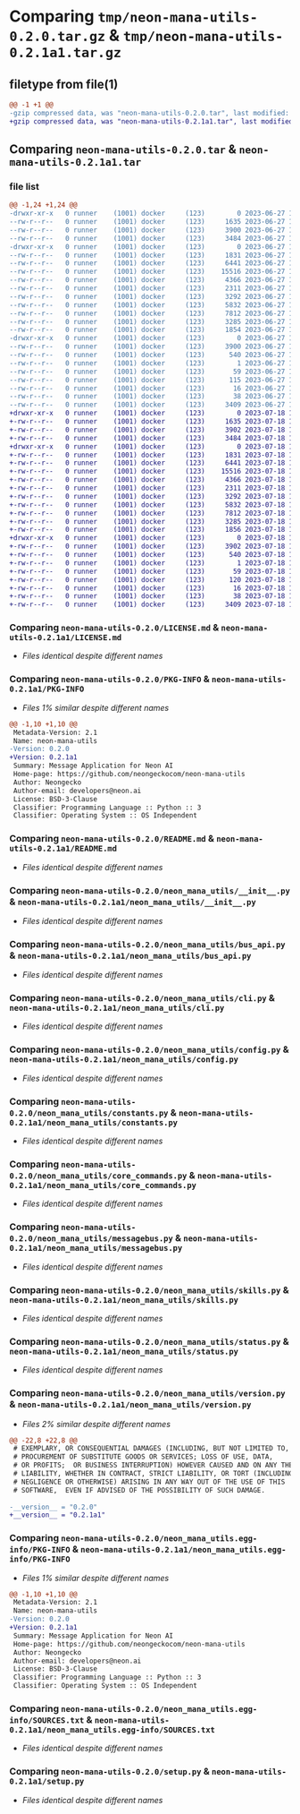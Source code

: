 # Comparing `tmp/neon-mana-utils-0.2.0.tar.gz` & `tmp/neon-mana-utils-0.2.1a1.tar.gz`

## filetype from file(1)

```diff
@@ -1 +1 @@
-gzip compressed data, was "neon-mana-utils-0.2.0.tar", last modified: Tue Jun 27 18:27:42 2023, max compression
+gzip compressed data, was "neon-mana-utils-0.2.1a1.tar", last modified: Tue Jul 18 16:10:59 2023, max compression
```

## Comparing `neon-mana-utils-0.2.0.tar` & `neon-mana-utils-0.2.1a1.tar`

### file list

```diff
@@ -1,24 +1,24 @@
-drwxr-xr-x   0 runner    (1001) docker     (123)        0 2023-06-27 18:27:42.086214 neon-mana-utils-0.2.0/
--rw-r--r--   0 runner    (1001) docker     (123)     1635 2023-06-27 18:27:36.000000 neon-mana-utils-0.2.0/LICENSE.md
--rw-r--r--   0 runner    (1001) docker     (123)     3900 2023-06-27 18:27:42.086214 neon-mana-utils-0.2.0/PKG-INFO
--rw-r--r--   0 runner    (1001) docker     (123)     3484 2023-06-27 18:27:36.000000 neon-mana-utils-0.2.0/README.md
-drwxr-xr-x   0 runner    (1001) docker     (123)        0 2023-06-27 18:27:42.086214 neon-mana-utils-0.2.0/neon_mana_utils/
--rw-r--r--   0 runner    (1001) docker     (123)     1831 2023-06-27 18:27:36.000000 neon-mana-utils-0.2.0/neon_mana_utils/__init__.py
--rw-r--r--   0 runner    (1001) docker     (123)     6441 2023-06-27 18:27:36.000000 neon-mana-utils-0.2.0/neon_mana_utils/bus_api.py
--rw-r--r--   0 runner    (1001) docker     (123)    15516 2023-06-27 18:27:36.000000 neon-mana-utils-0.2.0/neon_mana_utils/cli.py
--rw-r--r--   0 runner    (1001) docker     (123)     4366 2023-06-27 18:27:36.000000 neon-mana-utils-0.2.0/neon_mana_utils/config.py
--rw-r--r--   0 runner    (1001) docker     (123)     2311 2023-06-27 18:27:36.000000 neon-mana-utils-0.2.0/neon_mana_utils/constants.py
--rw-r--r--   0 runner    (1001) docker     (123)     3292 2023-06-27 18:27:36.000000 neon-mana-utils-0.2.0/neon_mana_utils/core_commands.py
--rw-r--r--   0 runner    (1001) docker     (123)     5832 2023-06-27 18:27:36.000000 neon-mana-utils-0.2.0/neon_mana_utils/messagebus.py
--rw-r--r--   0 runner    (1001) docker     (123)     7812 2023-06-27 18:27:36.000000 neon-mana-utils-0.2.0/neon_mana_utils/skills.py
--rw-r--r--   0 runner    (1001) docker     (123)     3285 2023-06-27 18:27:36.000000 neon-mana-utils-0.2.0/neon_mana_utils/status.py
--rw-r--r--   0 runner    (1001) docker     (123)     1854 2023-06-27 18:27:36.000000 neon-mana-utils-0.2.0/neon_mana_utils/version.py
-drwxr-xr-x   0 runner    (1001) docker     (123)        0 2023-06-27 18:27:42.086214 neon-mana-utils-0.2.0/neon_mana_utils.egg-info/
--rw-r--r--   0 runner    (1001) docker     (123)     3900 2023-06-27 18:27:42.000000 neon-mana-utils-0.2.0/neon_mana_utils.egg-info/PKG-INFO
--rw-r--r--   0 runner    (1001) docker     (123)      540 2023-06-27 18:27:42.000000 neon-mana-utils-0.2.0/neon_mana_utils.egg-info/SOURCES.txt
--rw-r--r--   0 runner    (1001) docker     (123)        1 2023-06-27 18:27:42.000000 neon-mana-utils-0.2.0/neon_mana_utils.egg-info/dependency_links.txt
--rw-r--r--   0 runner    (1001) docker     (123)       59 2023-06-27 18:27:42.000000 neon-mana-utils-0.2.0/neon_mana_utils.egg-info/entry_points.txt
--rw-r--r--   0 runner    (1001) docker     (123)      115 2023-06-27 18:27:42.000000 neon-mana-utils-0.2.0/neon_mana_utils.egg-info/requires.txt
--rw-r--r--   0 runner    (1001) docker     (123)       16 2023-06-27 18:27:42.000000 neon-mana-utils-0.2.0/neon_mana_utils.egg-info/top_level.txt
--rw-r--r--   0 runner    (1001) docker     (123)       38 2023-06-27 18:27:42.086214 neon-mana-utils-0.2.0/setup.cfg
--rw-r--r--   0 runner    (1001) docker     (123)     3409 2023-06-27 18:27:36.000000 neon-mana-utils-0.2.0/setup.py
+drwxr-xr-x   0 runner    (1001) docker     (123)        0 2023-07-18 16:10:59.804478 neon-mana-utils-0.2.1a1/
+-rw-r--r--   0 runner    (1001) docker     (123)     1635 2023-07-18 16:10:56.000000 neon-mana-utils-0.2.1a1/LICENSE.md
+-rw-r--r--   0 runner    (1001) docker     (123)     3902 2023-07-18 16:10:59.804478 neon-mana-utils-0.2.1a1/PKG-INFO
+-rw-r--r--   0 runner    (1001) docker     (123)     3484 2023-07-18 16:10:56.000000 neon-mana-utils-0.2.1a1/README.md
+drwxr-xr-x   0 runner    (1001) docker     (123)        0 2023-07-18 16:10:59.804478 neon-mana-utils-0.2.1a1/neon_mana_utils/
+-rw-r--r--   0 runner    (1001) docker     (123)     1831 2023-07-18 16:10:56.000000 neon-mana-utils-0.2.1a1/neon_mana_utils/__init__.py
+-rw-r--r--   0 runner    (1001) docker     (123)     6441 2023-07-18 16:10:56.000000 neon-mana-utils-0.2.1a1/neon_mana_utils/bus_api.py
+-rw-r--r--   0 runner    (1001) docker     (123)    15516 2023-07-18 16:10:56.000000 neon-mana-utils-0.2.1a1/neon_mana_utils/cli.py
+-rw-r--r--   0 runner    (1001) docker     (123)     4366 2023-07-18 16:10:56.000000 neon-mana-utils-0.2.1a1/neon_mana_utils/config.py
+-rw-r--r--   0 runner    (1001) docker     (123)     2311 2023-07-18 16:10:56.000000 neon-mana-utils-0.2.1a1/neon_mana_utils/constants.py
+-rw-r--r--   0 runner    (1001) docker     (123)     3292 2023-07-18 16:10:56.000000 neon-mana-utils-0.2.1a1/neon_mana_utils/core_commands.py
+-rw-r--r--   0 runner    (1001) docker     (123)     5832 2023-07-18 16:10:56.000000 neon-mana-utils-0.2.1a1/neon_mana_utils/messagebus.py
+-rw-r--r--   0 runner    (1001) docker     (123)     7812 2023-07-18 16:10:56.000000 neon-mana-utils-0.2.1a1/neon_mana_utils/skills.py
+-rw-r--r--   0 runner    (1001) docker     (123)     3285 2023-07-18 16:10:56.000000 neon-mana-utils-0.2.1a1/neon_mana_utils/status.py
+-rw-r--r--   0 runner    (1001) docker     (123)     1856 2023-07-18 16:10:56.000000 neon-mana-utils-0.2.1a1/neon_mana_utils/version.py
+drwxr-xr-x   0 runner    (1001) docker     (123)        0 2023-07-18 16:10:59.804478 neon-mana-utils-0.2.1a1/neon_mana_utils.egg-info/
+-rw-r--r--   0 runner    (1001) docker     (123)     3902 2023-07-18 16:10:59.000000 neon-mana-utils-0.2.1a1/neon_mana_utils.egg-info/PKG-INFO
+-rw-r--r--   0 runner    (1001) docker     (123)      540 2023-07-18 16:10:59.000000 neon-mana-utils-0.2.1a1/neon_mana_utils.egg-info/SOURCES.txt
+-rw-r--r--   0 runner    (1001) docker     (123)        1 2023-07-18 16:10:59.000000 neon-mana-utils-0.2.1a1/neon_mana_utils.egg-info/dependency_links.txt
+-rw-r--r--   0 runner    (1001) docker     (123)       59 2023-07-18 16:10:59.000000 neon-mana-utils-0.2.1a1/neon_mana_utils.egg-info/entry_points.txt
+-rw-r--r--   0 runner    (1001) docker     (123)      120 2023-07-18 16:10:59.000000 neon-mana-utils-0.2.1a1/neon_mana_utils.egg-info/requires.txt
+-rw-r--r--   0 runner    (1001) docker     (123)       16 2023-07-18 16:10:59.000000 neon-mana-utils-0.2.1a1/neon_mana_utils.egg-info/top_level.txt
+-rw-r--r--   0 runner    (1001) docker     (123)       38 2023-07-18 16:10:59.804478 neon-mana-utils-0.2.1a1/setup.cfg
+-rw-r--r--   0 runner    (1001) docker     (123)     3409 2023-07-18 16:10:56.000000 neon-mana-utils-0.2.1a1/setup.py
```

### Comparing `neon-mana-utils-0.2.0/LICENSE.md` & `neon-mana-utils-0.2.1a1/LICENSE.md`

 * *Files identical despite different names*

### Comparing `neon-mana-utils-0.2.0/PKG-INFO` & `neon-mana-utils-0.2.1a1/PKG-INFO`

 * *Files 1% similar despite different names*

```diff
@@ -1,10 +1,10 @@
 Metadata-Version: 2.1
 Name: neon-mana-utils
-Version: 0.2.0
+Version: 0.2.1a1
 Summary: Message Application for Neon AI
 Home-page: https://github.com/neongeckocom/neon-mana-utils
 Author: Neongecko
 Author-email: developers@neon.ai
 License: BSD-3-Clause
 Classifier: Programming Language :: Python :: 3
 Classifier: Operating System :: OS Independent
```

### Comparing `neon-mana-utils-0.2.0/README.md` & `neon-mana-utils-0.2.1a1/README.md`

 * *Files identical despite different names*

### Comparing `neon-mana-utils-0.2.0/neon_mana_utils/__init__.py` & `neon-mana-utils-0.2.1a1/neon_mana_utils/__init__.py`

 * *Files identical despite different names*

### Comparing `neon-mana-utils-0.2.0/neon_mana_utils/bus_api.py` & `neon-mana-utils-0.2.1a1/neon_mana_utils/bus_api.py`

 * *Files identical despite different names*

### Comparing `neon-mana-utils-0.2.0/neon_mana_utils/cli.py` & `neon-mana-utils-0.2.1a1/neon_mana_utils/cli.py`

 * *Files identical despite different names*

### Comparing `neon-mana-utils-0.2.0/neon_mana_utils/config.py` & `neon-mana-utils-0.2.1a1/neon_mana_utils/config.py`

 * *Files identical despite different names*

### Comparing `neon-mana-utils-0.2.0/neon_mana_utils/constants.py` & `neon-mana-utils-0.2.1a1/neon_mana_utils/constants.py`

 * *Files identical despite different names*

### Comparing `neon-mana-utils-0.2.0/neon_mana_utils/core_commands.py` & `neon-mana-utils-0.2.1a1/neon_mana_utils/core_commands.py`

 * *Files identical despite different names*

### Comparing `neon-mana-utils-0.2.0/neon_mana_utils/messagebus.py` & `neon-mana-utils-0.2.1a1/neon_mana_utils/messagebus.py`

 * *Files identical despite different names*

### Comparing `neon-mana-utils-0.2.0/neon_mana_utils/skills.py` & `neon-mana-utils-0.2.1a1/neon_mana_utils/skills.py`

 * *Files identical despite different names*

### Comparing `neon-mana-utils-0.2.0/neon_mana_utils/status.py` & `neon-mana-utils-0.2.1a1/neon_mana_utils/status.py`

 * *Files identical despite different names*

### Comparing `neon-mana-utils-0.2.0/neon_mana_utils/version.py` & `neon-mana-utils-0.2.1a1/neon_mana_utils/version.py`

 * *Files 2% similar despite different names*

```diff
@@ -22,8 +22,8 @@
 # EXEMPLARY, OR CONSEQUENTIAL DAMAGES (INCLUDING, BUT NOT LIMITED TO,
 # PROCUREMENT OF SUBSTITUTE GOODS OR SERVICES; LOSS OF USE, DATA,
 # OR PROFITS;  OR BUSINESS INTERRUPTION) HOWEVER CAUSED AND ON ANY THEORY OF
 # LIABILITY, WHETHER IN CONTRACT, STRICT LIABILITY, OR TORT (INCLUDING
 # NEGLIGENCE OR OTHERWISE) ARISING IN ANY WAY OUT OF THE USE OF THIS
 # SOFTWARE,  EVEN IF ADVISED OF THE POSSIBILITY OF SUCH DAMAGE.
 
-__version__ = "0.2.0"
+__version__ = "0.2.1a1"
```

### Comparing `neon-mana-utils-0.2.0/neon_mana_utils.egg-info/PKG-INFO` & `neon-mana-utils-0.2.1a1/neon_mana_utils.egg-info/PKG-INFO`

 * *Files 1% similar despite different names*

```diff
@@ -1,10 +1,10 @@
 Metadata-Version: 2.1
 Name: neon-mana-utils
-Version: 0.2.0
+Version: 0.2.1a1
 Summary: Message Application for Neon AI
 Home-page: https://github.com/neongeckocom/neon-mana-utils
 Author: Neongecko
 Author-email: developers@neon.ai
 License: BSD-3-Clause
 Classifier: Programming Language :: Python :: 3
 Classifier: Operating System :: OS Independent
```

### Comparing `neon-mana-utils-0.2.0/neon_mana_utils.egg-info/SOURCES.txt` & `neon-mana-utils-0.2.1a1/neon_mana_utils.egg-info/SOURCES.txt`

 * *Files identical despite different names*

### Comparing `neon-mana-utils-0.2.0/setup.py` & `neon-mana-utils-0.2.1a1/setup.py`

 * *Files identical despite different names*


